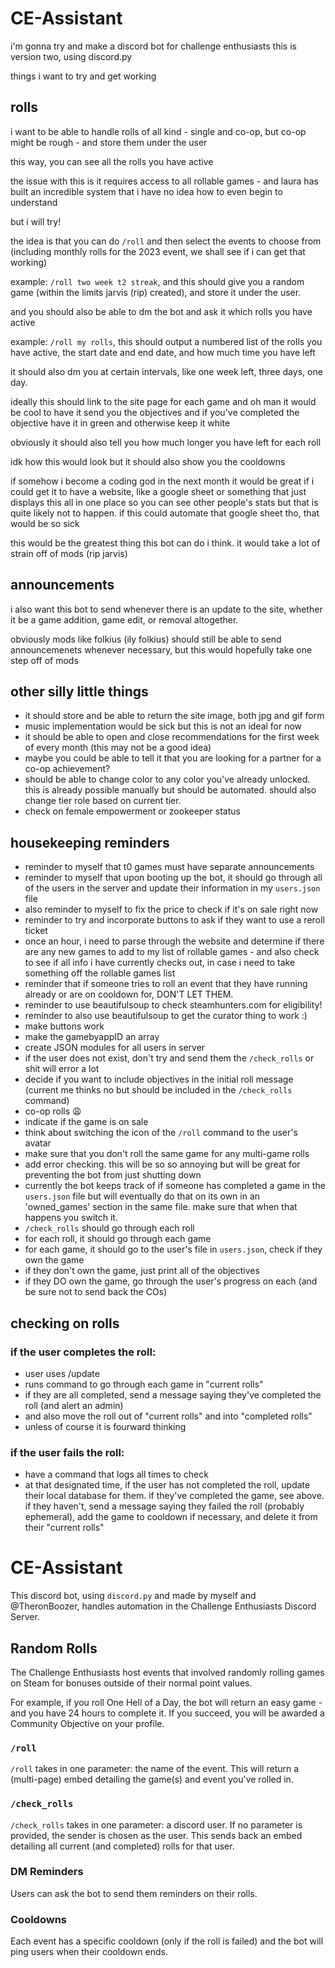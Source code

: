 # CE-Assistant
i'm gonna try and make a discord bot for challenge enthusiasts
this is version two, using discord.py

things i want to try and get working


## rolls
i want to be able to handle rolls of all kind - single and co-op, but co-op might be rough - and store them under the user

this way, you can see all the rolls you have active

the issue with this is it requires access to all rollable games - and laura has built an incredible system that i have no idea how to even begin to understand

but i will try!

the idea is that you can do `/roll` and then select the events to choose from (including monthly rolls for the 2023 event, we shall see if i can get that working)

example: `/roll two week t2 streak`, and this should give you a random game (within the limits jarvis (rip) created), and store it under the user.

and you should also be able to dm the bot and ask it which rolls you have active 

example: `/roll my rolls`, this should output a numbered list of the rolls you have active, the start date and end date, and how much time you have left

it should also dm you at certain intervals, like one week left, three days, one day.

ideally this should link to the site page for each game and oh man it would be cool to have it send you the objectives and if you've completed the objective have it in green and otherwise keep it white

obviously it should also tell you how much longer you have left for each roll

idk how this would look but it should also show you the cooldowns

if somehow i become a coding god in the next month it would be great if i could get it to have a website, like a google sheet or something that just displays this all in one place so you can see other people's stats but that is quite likely not to happen. if this could automate that google sheet tho, that would be so sick

this would be the greatest thing this bot can do i think. it would take a lot of strain off of mods (rip jarvis)

## announcements

i also want this bot to send whenever there is an update to the site, whether it be a game addition, game edit, or removal altogether.

obviously mods like folkius (ily folkius) should still be able to send announcemenets whenever necessary, but this would hopefully take one step off of mods

## other silly little things

- it should store and be able to return the site image, both jpg and gif form
- music implementation would be sick but this is not an ideal for now
- it should be able to open and close recommendations for the first week of every month (this may not be a good idea)
- maybe you could be able to tell it that you are looking for a partner for a co-op achievement?
- should be able to change color to any color you've already unlocked. this is already possible manually but should be automated. should also change tier role based on current tier.
- check on female empowerment or zookeeper status

## housekeeping reminders
- reminder to myself that t0 games must have separate announcements
- reminder to myself that upon booting up the bot, it should go through all of the users in the server and update their information in my `users.json` file
- also reminder to myself to fix the price to check if it's on sale right now
- reminder to try and incorporate buttons to ask if they want to use a reroll ticket
- once an hour, i need to parse through the website and determine if there are any new games to add to my list of rollable games - and also check to see if all info i have currently checks out, in case i need to take something off the rollable games list
- reminder that if someone tries to roll an event that they have running already or are on cooldown for, DON'T LET THEM.
- reminder to use beautifulsoup to check steamhunters.com for eligibility!
- reminder to also use beautifulsoup to get the curator thing to work :)
- make buttons work
- make the gamebyappID an array
- create JSON modules for all users in server
- if the user does not exist, don't try and send them the `/check_rolls` or shit will error a lot
- decide if you want to include objectives in the initial roll message (current me thinks no but should be included in the `/check_rolls` command)
- co-op rolls 😩
- indicate if the game is on sale
- think about switching the icon of the `/roll` command to the user's avatar
- make sure that you don't roll the same game for any multi-game rolls
- add error checking. this will be so so annoying but will be great for preventing the bot from just shutting down
- currently the bot keeps track of if someone has completed a game in the `users.json` file but will eventually do that on its own in an 'owned_games' section in the same file. make sure that when that happens you switch it.
- `/check_rolls` should go through each roll 
- for each roll, it should go through each game
- for each game, it should go to the user's file in `users.json`, check if they own the game
- if they don't own the game, just print all of the objectives
- if they DO own the game, go through the user's progress on each (and be sure not to send back the COs)

## checking on rolls
### if the user completes the roll:
- user uses /update
- runs command to go through each game in "current rolls"
- if they are all completed, send a message saying they've completed the roll (and alert an admin)
- and also move the roll out of "current rolls" and into "completed rolls"
- unless of course it is fourward thinking

### if the user fails the roll:
- have a command that logs all times to check
- at that designated time, if the user has not completed the roll, update their local database for them. if they've completed the game, see above. if they haven't, send a message saying they failed the roll (probably ephemeral), add the game to cooldown if necessary, and delete it from their "current rolls"




# CE-Assistant
This discord bot, using `discord.py` and made by myself and @TheronBoozer, handles automation in the Challenge Enthusiasts Discord Server.

## Random Rolls
The Challenge Enthusiasts host events that involved randomly rolling games on Steam for bonuses outside of their normal point values.

For example, if you roll One Hell of a Day, the bot will return an easy game - and you have 24 hours to complete it. If you succeed, you will be awarded a Community Objective on your profile.

### `/roll`
`/roll` takes in one parameter: the name of the event. This will return a (multi-page) embed detailing the game(s) and event you've rolled in.

### `/check_rolls`
`/check_rolls` takes in one parameter: a discord user. If no parameter is provided, the sender is chosen as the user. This sends back an embed detailing all current (and completed) rolls for that user.

### DM Reminders
Users can ask the bot to send them reminders on their rolls.

### Cooldowns
Each event has a specific cooldown (only if the roll is failed) and the bot will ping users when their cooldown ends.